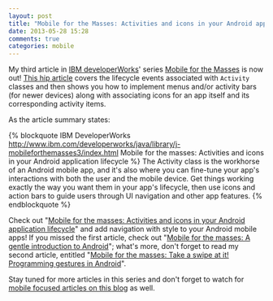 ```yaml
---
layout: post
title: "Mobile for the Masses: Activities and icons in your Android application lifecycle"
date: 2013-05-28 15:28
comments: true
categories: mobile
---
```


My third article in [IBM developerWorks](http://www.ibm.com/developerworks/)' series [Mobile for the Masses](http://www.ibm.com/developerworks/views/java/libraryview.jsp?search_by=mobile+for+the+masses) is now out! [This hip article](http://www.ibm.com/developerworks/java/library/j-mobileforthemasses3/index.html) covers the lifecycle events associated with `Activity` classes and then shows you how to implement menus and/or activity bars (for newer devices) along with associating icons for an app itself and its corresponding activity items. 

As the article summary states:

{% blockquote IBM DeveloperWorks http://www.ibm.com/developerworks/java/library/j-mobileforthemasses3/index.html Mobile for the masses: Activities and icons in your Android application lifecycle %}
The Activity class is the workhorse of an Android mobile app, and it's also where you can fine-tune your app's interactions with both the user and the mobile device. Get things working exactly the way you want them in your app's lifecycle, then use icons and action bars to guide users through UI navigation and other app features.
{% endblockquote %}

Check out "[Mobile for the masses: Activities and icons in your Android application lifecycle](http://www.ibm.com/developerworks/java/library/j-mobileforthemasses3/index.html)" and add navigation with style to your Android mobile apps! If you missed the first article, check out "[Mobile for the masses: A gentle introduction to Android](http://www.ibm.com/developerworks/library/j-mobileforthemasses1/)"; what's more, don't forget to read my second article, entitled "[Mobile for the masses: Take a swipe at it! Programming gestures in Android](http://www.ibm.com/developerworks/library/j-mobileforthemasses2/)". 

Stay tuned for more articles in this series and don't forget to watch for [mobile focused articles on this blog](http://thediscoblog.com/blog/categories/mobile/) as well. 